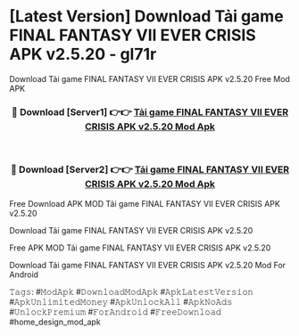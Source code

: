 # [Latest Version] Download Tải game FINAL FANTASY VII EVER CRISIS APK v2.5.20 - gl71r

Download Tải game FINAL FANTASY VII EVER CRISIS APK v2.5.20 Free Mod APK

<div align="center">
<h3>🔴 Download [Server1] 👉👉 <a href="https://apk-comot.site?title=Tải_game_FINAL_FANTASY_VII_EVER_CRISIS_APK_v2.5.20">Tải game FINAL FANTASY VII EVER CRISIS APK v2.5.20 Mod Apk</a></h3><br>

<h3>🔴 Download [Server2] 👉👉 <a href="https://apk-comot.site?title=Tải_game_FINAL_FANTASY_VII_EVER_CRISIS_APK_v2.5.20">Tải game FINAL FANTASY VII EVER CRISIS APK v2.5.20 Mod Apk</a></h3>
</div>


Free Download APK MOD Tải game FINAL FANTASY VII EVER CRISIS APK v2.5.20

Download Tải game FINAL FANTASY VII EVER CRISIS APK v2.5.20 

Free APK MOD Tải game FINAL FANTASY VII EVER CRISIS APK v2.5.20 

Download Tải game FINAL FANTASY VII EVER CRISIS APK v2.5.20 Mod For Android

𝚃𝚊𝚐𝚜: #𝙼𝚘𝚍𝙰𝚙𝚔 #𝙳𝚘𝚠𝚗𝚕𝚘𝚊𝚍𝙼𝚘𝚍𝙰𝚙𝚔 #𝙰𝚙𝚔𝙻𝚊𝚝𝚎𝚜𝚝𝚅𝚎𝚛𝚜𝚒𝚘𝚗 #𝙰𝚙𝚔𝚄𝚗𝚕𝚒𝚖𝚒𝚝𝚎𝚍𝙼𝚘𝚗𝚎𝚢 #𝙰𝚙𝚔𝚄𝚗𝚕𝚘𝚌𝚔𝙰𝚕𝚕 #𝙰𝚙𝚔𝙽𝚘𝙰𝚍𝚜 #𝚄𝚗𝚕𝚘𝚌𝚔𝙿𝚛𝚎𝚖𝚒𝚞𝚖 #𝙵𝚘𝚛𝙰𝚗𝚍𝚛𝚘𝚒𝚍 #𝙵𝚛𝚎𝚎𝙳𝚘𝚠𝚗𝚕𝚘𝚊𝚍 #home_design_mod_apk